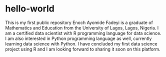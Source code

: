 # hello-world
This is my first public repository
Enoch Ayomide Fadeyi is a graduate of Mathematics and Education from the University of Lagos, Lagos, Nigeria.
I am a certified data scientist with R programming language for data science. 
I am also interested in Python programming language as well, currently learning data science with Python. 
I have concluded my first data science project using R and I am looking forward to sharing it soon on this platform.
